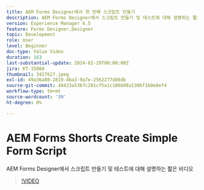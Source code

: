 ```yaml
---
title: AEM Forms Designer에서 첫 번째 스크립트 만들기
description: AEM Forms Designer에서 스크립트 만들기 및 테스트에 대해 설명하는 짧은 비디오
version: Experience Manager 6.5
feature: Forms Designer,Designer
topic: Development
role: User
level: Beginner
doc-type: Value Video
duration: 163
last-substantial-update: 2024-02-29T00:00:00Z
jira: KT-15060
thumbnail: 3427627.jpeg
exl-id: 49a36a08-2819-4ba3-9a7e-2562277d88db
source-git-commit: 48433a5367c281cf5a1c106b08a1306f1b0e8ef4
workflow-type: tm+mt
source-wordcount: '39'
ht-degree: 0%

---
```


# AEM Forms Shorts Create Simple Form Script

AEM Forms Designer에서 스크립트 만들기 및 테스트에 대해 설명하는 짧은 비디오

>[!VIDEO](https://video.tv.adobe.com/v/3427627/?learn=on)

